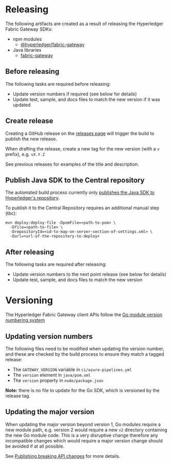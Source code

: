 # Releasing

The following artifacts are created as a result of releasing the Hyperledger Fabric Gateway SDKs:

- npm modules
    - [@hyperledger/fabric-gateway](https://www.npmjs.com/package/@hyperledger/fabric-gateway)
- Java libraries
    - [fabric-gateway](https://search.maven.org/artifact/org.hyperledger.fabric/fabric-gateway)

## Before releasing

The following tasks are required before releasing:

- Update version numbers if required (see below for details)
- Update test, sample, and docs files to match the new version if it was updated

## Create release

Creating a GitHub release on the [releases page](https://github.com/hyperledger/fabric-gateway/releases) will trigger the build to publish the new release.

When drafting the release, create a new tag for the new version (with a `v` prefix), e.g. `vX.Y.Z`

See previous releases for examples of the title and description.

## Publish Java SDK to the Central repository

The automated build process currently only [publishes the Java SDK to Hyperledger's repository](https://hyperledger-fabric.jfrog.io/ui/repos/tree/General/fabric-maven%2Forg%2Fhyperledger%2Ffabric%2Ffabric-gateway).

To publish it to the Central Repository requires an additional manual step (tbc):

```
mvn deploy:deploy-file -DpomFile=<path-to-pom> \
  -Dfile=<path-to-file> \
  -DrepositoryId=<id-to-map-on-server-section-of-settings.xml> \
  -Durl=<url-of-the-repository-to-deploy>
```

## After releasing

The following tasks are required after releasing:

- Update version numbers to the next point release (see below for details)
- Update test, sample, and docs files to match the new version

# Versioning

The Hyperledger Fabric Gateway client APIs follow the [Go module version numbering system](https://go.dev/doc/modules/version-numbers)

## Updating version numbers

The following files need to be modified when updating the version number, and these are checked by the build process to ensure they match a tagged release:

- The `GATEWAY_VERSION` variable in `ci/azure-pipelines.yml`
- The `version` element in `java/pom.xml`
- The `version` property in `node/package.json`

**Note:** there is no file to update for the Go SDK, which is versioned by the release tag.

## Updating the major version

When updating the major version beyond version 1, Go modules require a new module path, e.g. version 2 would require a new `v2` directory containing the new Go module code. This is a very disruptive change therefore any incompatible changes which would require a major version change should be avoided if at all possible.

See [Publishing breaking API changes](https://go.dev/doc/modules/release-workflow#breaking) for more details.
